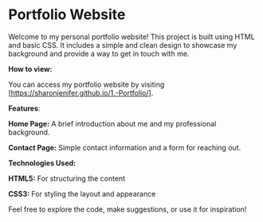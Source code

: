 # **Portfolio Website**

Welcome to my personal portfolio website! This project is built using HTML and basic CSS. It includes a simple and clean design to showcase my background and provide a way to get in touch with me.

**How to view:**

You can access my portfolio website by visiting [https://sharonjenifer.github.io/1.-Portfolio/].

**Features**:

**Home Page:** A brief introduction about me and my professional background.
  
**Contact Page:** Simple contact information and a form for reaching out.

**Technologies Used:**

**HTML5:** For structuring the content
    
**CSS3:** For styling the layout and appearance

Feel free to explore the code, make suggestions, or use it for inspiration!
